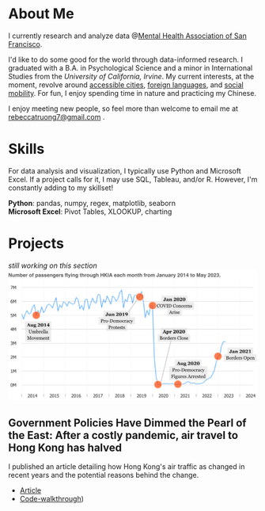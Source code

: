 # About Me
I currently research and analyze data @[Mental Health Association of San Francisco](https://www.mentalhealthsf.org/). 

I'd like to do some good for the world through data-informed research. I graduated with a B.A. in Psychological Science and a minor in International Studies from the *University of California, Irvine*. My current interests, at the moment, revolve around [accessible cities](https://www.youtube.com/c/NotJustBikes), [foreign languages](https://www.italki.com), and [social mobility](https://opportunityinsights.org/). For fun, I enjoy spending time in nature and practicing my Chinese. 

I enjoy meeting new people, so feel more than welcome to email me at [rebeccatruong7@gmail.com](mailto:rebeccatruong7@gmail.com) . 

# Skills
For data analysis and visualization, I typically use Python and Microsoft Excel. If a project calls for it, I may use SQL, Tableau, and/or R. However, I'm constantly adding to my skillset!

**Python**: pandas, numpy, regex, matplotlib, seaborn   
**Microsoft Excel**: Pivot Tables, XLOOKUP, charting


# Projects
*still working on this section*
[![Hong Kong Air Traffic Timeline!](assets/img/hkthumbnail_small2.png)](https://medium.com/@rebecca.truong)
## Government Policies Have Dimmed the Pearl of the East: After a costly pandemic, air travel to Hong Kong has halved
I published an article detailing how Hong Kong's air traffic as changed in recent years and the potential reasons behind the change.   
- [Article](https://medium.com/@rebecca.truong)
- [Code-walkthrough](https://github.com/rebeccatruong7/Data-Projects/blob/main/HKG%20Code%20Walkthrough.ipynb))



 
